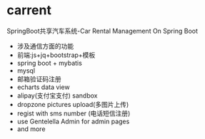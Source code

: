 # carrent
SpringBoot共享汽车系统-Car Rental Management On Spring Boot

* 涉及通信方面的功能
* 前端:js+jq+bootstrap+模板
* spring boot + mybatis
* mysql
* 邮箱验证码注册
* echarts data view
* alipay(支付宝支付) sandbox
* dropzone pictures upload(多图片上传)
* regist with sms number (电话短信注册)
* use Gentelella Admin for admin pages
* and more
